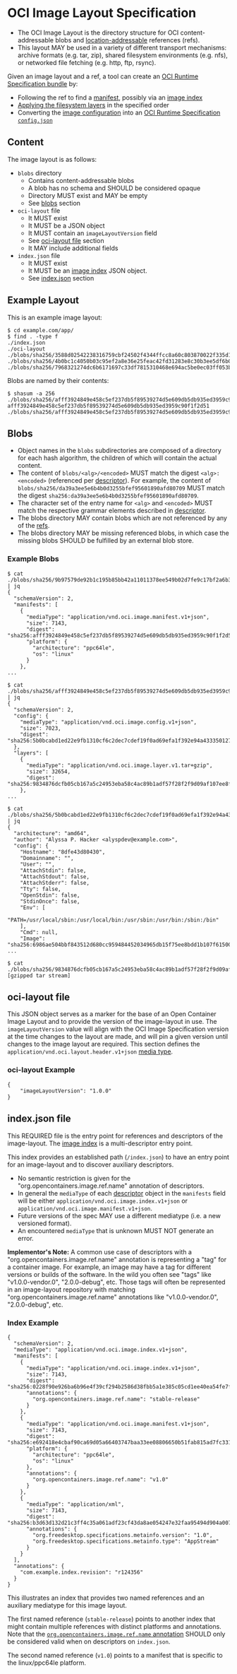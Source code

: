 # OCI Image Layout Specification

- The OCI Image Layout is the directory structure for OCI content-addressable blobs and [location-addressable](https://en.wikipedia.org/wiki/Content-addressable_storage#Content-addressed_vs._location-addressed) references (refs).
- This layout MAY be used in a variety of different transport mechanisms: archive formats (e.g. tar, zip), shared filesystem environments (e.g. nfs), or networked file fetching (e.g. http, ftp, rsync).

Given an image layout and a ref, a tool can create an [OCI Runtime Specification bundle](https://github.com/opencontainers/runtime-spec/blob/v1.0.0/bundle.md) by:

- Following the ref to find a [manifest](manifest.md#image-manifest), possibly via an [image index](image-index.md)
- [Applying the filesystem layers](layer.md#applying) in the specified order
- Converting the [image configuration](config.md) into an [OCI Runtime Specification `config.json`](https://github.com/opencontainers/runtime-spec/blob/v1.0.0/config.md)

## Content

The image layout is as follows:

- `blobs` directory
  - Contains content-addressable blobs
  - A blob has no schema and SHOULD be considered opaque
  - Directory MUST exist and MAY be empty
  - See [blobs](#blobs) section
- `oci-layout` file
  - It MUST exist
  - It MUST be a JSON object
  - It MUST contain an `imageLayoutVersion` field
  - See [oci-layout file](#oci-layout-file) section
  - It MAY include additional fields
- `index.json` file
  - It MUST exist
  - It MUST be an [image index](image-index.md) JSON object.
  - See [index.json](#indexjson-file) section

## Example Layout

This is an example image layout:

```shell
$ cd example.com/app/
$ find . -type f
./index.json
./oci-layout
./blobs/sha256/3588d02542238316759cbf24502f4344ffcc8a60c803870022f335d1390c13b4
./blobs/sha256/4b0bc1c4050b03c95ef2a8e36e25feac42fd31283e8c30b3ee5df6b043155d3c
./blobs/sha256/7968321274dc6b6171697c33df7815310468e694ac5be0ec03ff053bb135e768
```

Blobs are named by their contents:

```shell
$ shasum -a 256 ./blobs/sha256/afff3924849e458c5ef237db5f89539274d5e609db5db935ed3959c90f1f2d51
afff3924849e458c5ef237db5f89539274d5e609db5db935ed3959c90f1f2d51 ./blobs/sha256/afff3924849e458c5ef237db5f89539274d5e609db5db935ed3959c90f1f2d51
```

## Blobs

- Object names in the `blobs` subdirectories are composed of a directory for each hash algorithm, the children of which will contain the actual content.
- The content of `blobs/<alg>/<encoded>` MUST match the digest `<alg>:<encoded>` (referenced per [descriptor](descriptor.md#digests)). For example, the content of `blobs/sha256/da39a3ee5e6b4b0d3255bfef95601890afd80709` MUST match the digest `sha256:da39a3ee5e6b4b0d3255bfef95601890afd80709`.
- The character set of the entry name for `<alg>` and `<encoded>` MUST match the respective grammar elements described in [descriptor](descriptor.md#digests).
- The blobs directory MAY contain blobs which are not referenced by any of the [refs](#indexjson-file).
- The blobs directory MAY be missing referenced blobs, in which case the missing blobs SHOULD be fulfilled by an external blob store.

### Example Blobs

```shell
$ cat ./blobs/sha256/9b97579de92b1c195b85bb42a11011378ee549b02d7fe9c17bf2a6b35d5cb079 | jq
{
  "schemaVersion": 2,
  "manifests": [
    {
      "mediaType": "application/vnd.oci.image.manifest.v1+json",
      "size": 7143,
      "digest": "sha256:afff3924849e458c5ef237db5f89539274d5e609db5db935ed3959c90f1f2d51",
      "platform": {
        "architecture": "ppc64le",
        "os": "linux"
      }
    },
...
```

```shell
$ cat ./blobs/sha256/afff3924849e458c5ef237db5f89539274d5e609db5db935ed3959c90f1f2d51 | jq
{
  "schemaVersion": 2,
  "config": {
    "mediaType": "application/vnd.oci.image.config.v1+json",
    "size": 7023,
    "digest": "sha256:5b0bcabd1ed22e9fb1310cf6c2dec7cdef19f0ad69efa1f392e94a4333501270"
  },
  "layers": [
    {
      "mediaType": "application/vnd.oci.image.layer.v1.tar+gzip",
      "size": 32654,
      "digest": "sha256:9834876dcfb05cb167a5c24953eba58c4ac89b1adf57f28f2f9d09af107ee8f0"
    },
...
```

```shell
$ cat ./blobs/sha256/5b0bcabd1ed22e9fb1310cf6c2dec7cdef19f0ad69efa1f392e94a4333501270 | jq
{
  "architecture": "amd64",
  "author": "Alyssa P. Hacker <alyspdev@example.com>",
  "config": {
    "Hostname": "8dfe43d80430",
    "Domainname": "",
    "User": "",
    "AttachStdin": false,
    "AttachStdout": false,
    "AttachStderr": false,
    "Tty": false,
    "OpenStdin": false,
    "StdinOnce": false,
    "Env": [
      "PATH=/usr/local/sbin:/usr/local/bin:/usr/sbin:/usr/bin:/sbin:/bin"
    ],
    "Cmd": null,
    "Image": "sha256:6986ae504bbf843512d680cc959484452034965db15f75ee8bdd1b107f61500b",
...
```

```shell
$ cat ./blobs/sha256/9834876dcfb05cb167a5c24953eba58c4ac89b1adf57f28f2f9d09af107ee8f0
[gzipped tar stream]
```

## oci-layout file

This JSON object serves as a marker for the base of an Open Container Image Layout and to provide the version of the image-layout in use.
The `imageLayoutVersion` value will align with the OCI Image Specification version at the time changes to the layout are made, and will pin a given version until changes to the image layout are required.
This section defines the `application/vnd.oci.layout.header.v1+json` [media type](media-types.md).

### oci-layout Example

```json,title=OCI%20Layout&mediatype=application/vnd.oci.layout.header.v1%2Bjson
{
    "imageLayoutVersion": "1.0.0"
}
```

## index.json file

This REQUIRED file is the entry point for references and descriptors of the image-layout.
The [image index](image-index.md) is a multi-descriptor entry point.

This index provides an established path (`/index.json`) to have an entry point for an image-layout and to discover auxiliary descriptors.

- No semantic restriction is given for the "org.opencontainers.image.ref.name" annotation of descriptors.
- In general the `mediaType` of each [descriptor][descriptors] object in the `manifests` field will be either `application/vnd.oci.image.index.v1+json` or `application/vnd.oci.image.manifest.v1+json`.
- Future versions of the spec MAY use a different mediatype (i.e. a new versioned format).
- An encountered `mediaType` that is unknown MUST NOT generate an error.

**Implementor's Note:**
A common use case of descriptors with a "org.opencontainers.image.ref.name" annotation is representing a "tag" for a container image.
For example, an image may have a tag for different versions or builds of the software.
In the wild you often see "tags" like "v1.0.0-vendor.0", "2.0.0-debug", etc.
Those tags will often be represented in an image-layout repository with matching "org.opencontainers.image.ref.name" annotations like "v1.0.0-vendor.0", "2.0.0-debug", etc.

### Index Example

```json,title=Image%20Index&mediatype=application/vnd.oci.image.index.v1%2Bjson
{
  "schemaVersion": 2,
  "mediaType": "application/vnd.oci.image.index.v1+json",
  "manifests": [
    {
      "mediaType": "application/vnd.oci.image.index.v1+json",
      "size": 7143,
      "digest": "sha256:0228f90e926ba6b96e4f39cf294b2586d38fbb5a1e385c05cd1ee40ea54fe7fd",
      "annotations": {
        "org.opencontainers.image.ref.name": "stable-release"
      }
    },
    {
      "mediaType": "application/vnd.oci.image.manifest.v1+json",
      "size": 7143,
      "digest": "sha256:e692418e4cbaf90ca69d05a66403747baa33ee08806650b51fab815ad7fc331f",
      "platform": {
        "architecture": "ppc64le",
        "os": "linux"
      },
      "annotations": {
        "org.opencontainers.image.ref.name": "v1.0"
      }
    },
    {
      "mediaType": "application/xml",
      "size": 7143,
      "digest": "sha256:b3d63d132d21c3ff4c35a061adf23cf43da8ae054247e32faa95494d904a007e",
      "annotations": {
        "org.freedesktop.specifications.metainfo.version": "1.0",
        "org.freedesktop.specifications.metainfo.type": "AppStream"
      }
    }
  ],
  "annotations": {
    "com.example.index.revision": "r124356"
  }
}
```

This illustrates an index that provides two named references and an auxiliary mediatype for this image layout.

The first named reference (`stable-release`) points to another index that might contain multiple references with distinct platforms and annotations.
Note that the [`org.opencontainers.image.ref.name` annotation](annotations.md) SHOULD only be considered valid when on descriptors on `index.json`.

The second named reference (`v1.0`) points to a manifest that is specific to the linux/ppc64le platform.

[descriptors]: ./descriptor.md
